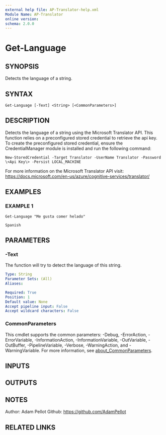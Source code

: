 ```yaml
---
external help file: AP-Translator-help.xml
Module Name: AP-Translator
online version:
schema: 2.0.0
---
```


# Get-Language

## SYNOPSIS
Detects the language of a string.

## SYNTAX

```
Get-Language [-Text] <String> [<CommonParameters>]
```

## DESCRIPTION
Detects the language of a string using the Microsoft Translator API.
This function relies on a 
preconfigured stored credential to retrieve the api key.
To create the preconfigured stored credential, 
ensure the CredentialManager module is installed and run the following command:

```
New-StoredCredential -Target Translator -UserName Translator -Password \<Api Key\> -Persist LOCAL_MACHINE
```

For more information on the Microsoft Translator API visit:
https://docs.microsoft.com/en-us/azure/cognitive-services/translator/

## EXAMPLES

### EXAMPLE 1
```
Get-Language "Me gusta comer helado"

Spanish
```

## PARAMETERS

### -Text
The function will try to detect the language of this string.

```yaml
Type: String
Parameter Sets: (All)
Aliases:

Required: True
Position: 1
Default value: None
Accept pipeline input: False
Accept wildcard characters: False
```

### CommonParameters
This cmdlet supports the common parameters: -Debug, -ErrorAction, -ErrorVariable, -InformationAction, -InformationVariable, -OutVariable, -OutBuffer, -PipelineVariable, -Verbose, -WarningAction, and -WarningVariable. For more information, see [about_CommonParameters](http://go.microsoft.com/fwlink/?LinkID=113216).

## INPUTS

## OUTPUTS

## NOTES
Author: Adam Pellot
Github: https://github.com/AdamPellot

## RELATED LINKS
